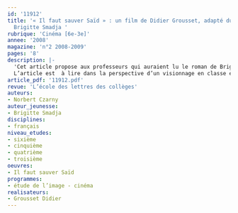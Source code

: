 ```yaml
---
id: '11912'
title: '« Il faut sauver Saïd » : un film de Didier Grousset, adapté du roman de
  Brigitte Smadja '
rubrique: 'Cinéma [6e-3e]'
annee: '2008'
magazine: 'n°2 2008-2009'
pages: '8'
description: |-
  'Cet article propose aux professeurs qui auraient lu le roman de Brigitte Smadja avec leur classe, ou qui, au contraire, ne le connaîtraient pas, de regarder le téléfilm adapté de cet ouvrage, récemment diffusé sur France 3 et aujourd’hui disponible en DVD, puis d’offrir des pistes d’étude aux élèves. Se construire une représentation d’une œuvre, voir comment elle s’organise, est une activité plus qu’utile.
  L’article est  à lire dans la perspective d’un visionnage en classe et d’une étude qui durerait deux heures. Précisons que, si le roman a paru dans une collection destinée aux enfants de onze ou douze ans, on peut le lire à tout âge, et qu’on peut donc regarder le téléfilm avec quelque classe de collège que ce soit. Le débat ne pourra en être que plus riche.'
article_pdf: '11912.pdf'
revue: 'L’école des lettres des collèges'
auteurs:
- Norbert Czarny
auteur_jeunesse:
- Brigitte Smadja
disciplines:
- français
niveau_etudes:
- sixième
- cinquième
- quatrième
- troisième
oeuvres:
- Il faut sauver Saïd
programmes:
- étude de l’image - cinéma
realisateurs:
- Grousset Didier
---
```

